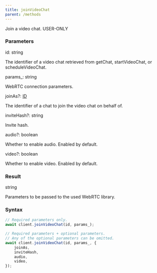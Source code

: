```yaml
---
title: joinVideoChat
parent: /methods
---
```


Join a video chat.<span class="select-none"> <span class="inline-flex w-fit items-center"><span class="w-fit bg-dbt px-1.5 rounded-md select-none text-fgt text-[10px]">USER-ONLY</span></span> </span>

### Parameters 

<div class="flex flex-col gap-3"><div><div class="font-mono" id="p_id" data-anchor><span class="font-bold">id</span><span class="opacity-50">:</span> <span>string</span></div><div class="pl-3"><div class="no-margin">

The identifier of a video chat retrieved from getChat, startVideoChat, or scheduleVideoChat.

</div></div></div><div><div class="font-mono" id="p_params_" data-anchor><span class="font-bold">params_</span><span class="opacity-50">:</span> <span>string</span></div><div class="pl-3"><div class="no-margin">

WebRTC connection parameters.

</div></div></div><div class="flex flex-col gap-3"><div><div class="flex gap-2"><div class="font-mono p" id="p_joinAs" data-anchor><span class="font-bold">joinAs</span><span class="opacity-50"><span title="Optional" class="cursor-help">?</span>:</span> <a href="/types/id"  >ID</a></div></div><div class="pl-3"><div class="no-margin">

The identifier of a chat to join the video chat on behalf of.

</div></div></div><div><div class="flex gap-2"><div class="font-mono p" id="p_inviteHash" data-anchor><span class="font-bold">inviteHash</span><span class="opacity-50"><span title="Optional" class="cursor-help">?</span>:</span> <span>string</span></div></div><div class="pl-3"><div class="no-margin">

Invite hash.

</div></div></div><div><div class="flex gap-2"><div class="font-mono p" id="p_audio" data-anchor><span class="font-bold">audio</span><span class="opacity-50"><span title="Optional" class="cursor-help">?</span>:</span> <span>boolean</span></div></div><div class="pl-3"><div class="no-margin">

Whether to enable audio. Enabled by default.

</div></div></div><div><div class="flex gap-2"><div class="font-mono p" id="p_video" data-anchor><span class="font-bold">video</span><span class="opacity-50"><span title="Optional" class="cursor-help">?</span>:</span> <span>boolean</span></div></div><div class="pl-3"><div class="no-margin">

Whether to enable video. Enabled by default.

</div></div></div></div></div>

### Result 

<div class="font-mono"><span>string</span></div><div class="pl-3"><div class="no-margin">

Parameters to be passed to the used WebRTC library.

</div></div>

### Syntax

```ts
// Required parameters only.
await client.joinVideoChat(id, params_);

// Required parameters + optional parameters.
// Any of the optional parameters can be omitted.
await client.joinVideoChat(id, params_, {
    joinAs,
    inviteHash,
    audio,
    video,
});
```



